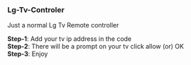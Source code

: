 ### Lg-Tv-Controler

Just a normal Lg Tv Remote controller

**Step-1**: Add your tv ip address in the code <br>
**Step-2**: There will be a prompt on your tv click allow (or) OK <br>
**Step-3**: Enjoy 

